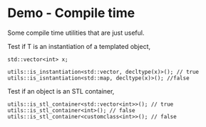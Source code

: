 # Demo - Compile time

Some compile time utilities that are just useful.


Test if T is an instantiation of a templated object,

```
std::vector<int> x;

utils::is_instantiation<std::vector, decltype(x)>(); // true
utils::is_isntantiation<std::map, decltype(x)>(); //false
```

Test if an object is an STL container,

```
utils::is_stl_container<std::vector<int>>(); // true
utils::is_stl_container<int>(); // false
utils::is_stl_container<customclass<int>>(); // false
```
